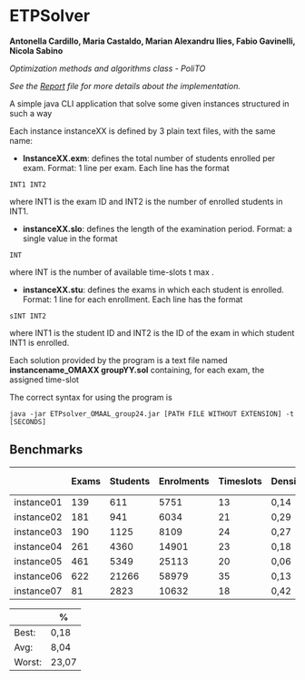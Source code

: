 # ETPSolver
**Antonella Cardillo, Maria Castaldo, Marian Alexandru Ilies, Fabio Gavinelli, Nicola Sabino**  


*Optimization methods and algorithms class - PoliTO*

*See the [Report](https://github.com/NicolaSabino/ETPSolver/blob/master/Report.pdf) file for more details about the implementation.*

A simple java CLI application that solve some given instances structured in such a way

Each instance instanceXX is defined by 3 plain text files, with the same name:
* **InstanceXX.exm**: defines the total number of students enrolled per exam.
Format: 1 line per exam. Each line has the format
```
INT1 INT2
```
where INT1 is the exam ID and INT2 is the number of enrolled students in INT1.

* **instanceXX.slo**: defines the length of the examination period.
Format: a single value in the format
```
INT
```
where INT is the number of available time-slots t max .

* **instanceXX.stu**: defines the exams in which each student is enrolled.
Format: 1 line for each enrollment. Each line has the format
```
sINT INT2
```
where INT1 is the student ID and INT2 is the ID of the exam in which student
INT1 is enrolled.

Each solution provided by the program is a text file named **instancename_OMAXX groupYY.sol** containing, for
each exam, the assigned time-slot

The correct syntax for using the program is
```
java -jar ETPsolver_OMAAL_group24.jar [PATH FILE WITHOUT EXTENSION] -t [SECONDS] 
```
## Benchmarks
|            | Exams | Students | Enrolments | Timeslots | Density | Reference | Benchmark | Gap % |
|------------|-------|----------|------------|-----------|---------|-----------|-----------|-------|
| instance01 |   139 |      611 |       5751 |        13 |    0,14 |   157,033 |   157,317 |  0,18 |
| instance02 |   181 |      941 |       6034 |        21 |    0,29 |    34,709 |    36,577 |  5,38 |
| instance03 |   190 |     1125 |       8109 |        24 |    0,27 |    32,627 |    33,886 |  3,86 |
| instance04 |   261 |     4360 |      14901 |        23 |    0,18 |     7,717 |     8,407 |  8,94 |
| instance05 |   461 |     5349 |      25113 |        20 |    0,06 |    12,901 |    14,246 | 10,42 |
| instance06 |   622 |    21266 |      58979 |        35 |    0,13 |     3,045 |     3,747 | 23,07 |
| instance07 |    81 |     2823 |      10632 |        18 |    0,42 |    10,050 |    10,498 |  4,45 |

|        |   %   |
|--------|-------|
| Best:  |  0,18 |
| Avg:   |  8,04 |
| Worst: | 23,07 |




